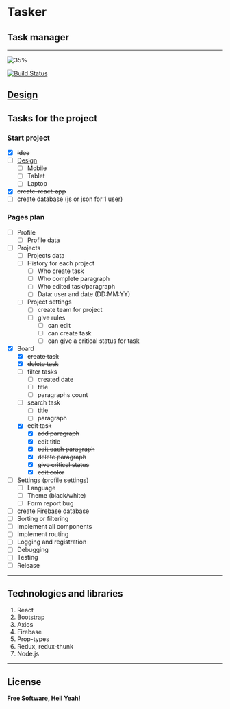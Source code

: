 # Tasker
## Task manager

---
![35%](https://progress-bar.dev/35)

[![Build Status](https://app.travis-ci.com/happy436/Finny.svg?branch=main)](https://app.travis-ci.com/happy436/Finny)

[Design]()
---

## Tasks for the project

### Start project

 - [x] ~~Idea~~
 - [ ] [Design]()
   - [ ] Mobile
   - [ ] Tablet
   - [ ] Laptop
 - [x] ~~create-react-app~~
 - [ ] create database (js or json for 1 user)

### Pages plan

 - [ ] Profile
   - [ ] Profile data
 - [ ] Projects
   - [ ] Projects data
   - [ ] History for each project
     - [ ] Who create task
     - [ ] Who complete paragraph
     - [ ] Who edited task/paragraph
     - [ ] Data: user and date (DD:MM:YY)
   - [ ] Project settings
     - [ ] create team for project
     - [ ] give rules
       - [ ] can edit
       - [ ] can create task
       - [ ] can give a critical status for task
 - [x] Board
   - [x] ~~create task~~
   - [x] ~~delete task~~
   - [ ] filter tasks
     - [ ] created date
     - [ ] title
     - [ ] paragraphs count
   - [ ] search task
     - [ ] title
     - [ ] paragraph
   - [x] ~~edit task~~
     - [x] ~~add paragraph~~
     - [x] ~~edit title~~
     - [x] ~~edit each paragraph~~
     - [x] ~~delete paragraph~~
     - [x] ~~give critical status~~
     - [x] ~~edit color~~
 - [ ] Settings (profile settings)
   - [ ] Language
   - [ ] Theme (black/white)
   - [ ] Form report bug

 - [ ] create Firebase database
 - [ ] Sorting or filtering
 - [ ] Implement all components
 - [ ] Implement routing
 - [ ] Logging and registration
 - [ ] Debugging
 - [ ] Testing
 - [ ] Release

---

## Technologies and libraries

1. React
2. Bootstrap
3. Axios
4. Firebase
5. Prop-types
6. Redux, redux-thunk
5. Node.js

---

## License

**Free Software, Hell Yeah!**